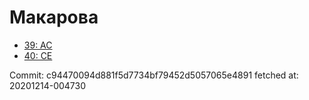 # Макарова
- [39: AC](39.md)
- [40: CE](40.md)

Commit: c94470094d881f5d7734bf79452d5057065e4891
 fetched at: 20201214-004730
